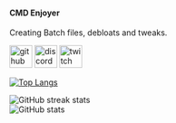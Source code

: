 #### **CMD Enjoyer**
Creating Batch files, debloats and tweaks.





[<img src='https://cdn.jsdelivr.net/npm/simple-icons@3.0.1/icons/github.svg' alt='github' height='40'>](https://github.com/gzmatte)  [<img src='https://cdn.jsdelivr.net/npm/simple-icons@3.0.1/icons/discord.svg' alt='discord' height='40'>](@mate.o)  [<img src='https://cdn.jsdelivr.net/npm/simple-icons@3.0.1/icons/twitch.svg' alt='twitch' height='40'>](zxMatte)  

[![Top Langs](https://github-readme-stats.vercel.app/api/top-langs/?username=gzmatte)](https://github.com/anuraghazra/github-readme-stats)

![GitHub streak stats](https://streak-stats.demolab.com/?user=gzmatte)  
![GitHub stats](https://github-readme-stats.vercel.app/api?username=gzmatte)

